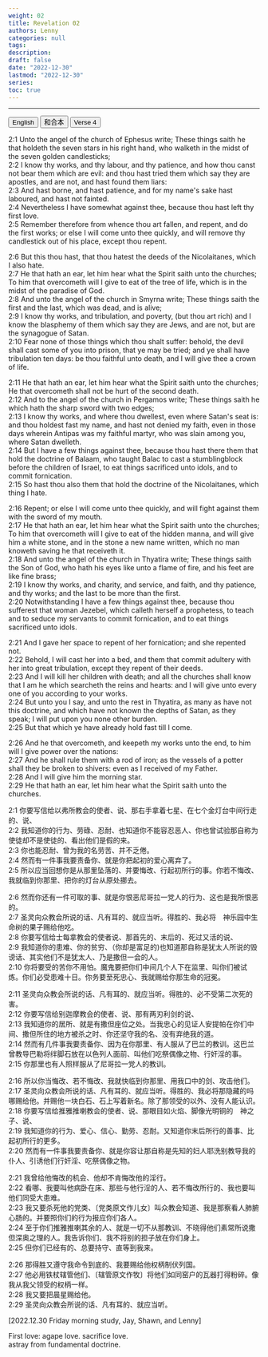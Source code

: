 ```yaml
---
weight: 02
title: Revelation 02
authors: Lenny
categories: null
tags: 
description: 
draft: false
date: "2022-12-30"
lastmod: "2022-12-30"
series:
toc: true
---
```



<!--more-->
---

<!-- Tab links -->
<div class="tab">
  <button class="tablinks active" onclick="tablabel(event, 'english')">English</button>
  <button class="tablinks" onclick="tablabel(event, 'chinese')">和合本</button>
  <button class="tablinks" onclick="tablabel(event, 'verse1')">Verse 4</button>
  
</div>

<!-- Tab content -->
<div id="english" class="tabcontent" style="display:block">

2:1 Unto the angel of the church of Ephesus write; These things saith he that holdeth the seven stars in his right hand, who walketh in the midst of the seven golden candlesticks;  
2:2 I know thy works, and thy labour, and thy patience, and how thou canst not bear them which are evil: and thou hast tried them which say they are apostles, and are not, and hast found them liars:  
2:3 And hast borne, and hast patience, and for my name's sake hast laboured, and hast not fainted.  
2:4 Nevertheless I have somewhat against thee, because thou hast left thy first love.  
2:5 Remember therefore from whence thou art fallen, and repent, and do the first works; or else I will come unto thee quickly, and will remove thy candlestick out of his place, except thou repent.  

2:6 But this thou hast, that thou hatest the deeds of the Nicolaitanes, which I also hate.  
2:7 He that hath an ear, let him hear what the Spirit saith unto the churches; To him that overcometh will I give to eat of the tree of life, which is in the midst of the paradise of God.  
2:8 And unto the angel of the church in Smyrna write; These things saith the first and the last, which was dead, and is alive;  
2:9 I know thy works, and tribulation, and poverty, (but thou art rich) and I know the blasphemy of them which say they are Jews, and are not, but are the synagogue of Satan.  
2:10 Fear none of those things which thou shalt suffer: behold, the devil shall cast some of you into prison, that ye may be tried; and ye shall have tribulation ten days: be thou faithful unto death, and I will give thee a crown of life.  

2:11 He that hath an ear, let him hear what the Spirit saith unto the churches; He that overcometh shall not be hurt of the second death.  
2:12 And to the angel of the church in Pergamos write; These things saith he which hath the sharp sword with two edges;  
2:13 I know thy works, and where thou dwellest, even where Satan's seat is: and thou holdest fast my name, and hast not denied my faith, even in those days wherein Antipas was my faithful martyr, who was slain among you, where Satan dwelleth.  
2:14 But I have a few things against thee, because thou hast there them that hold the doctrine of Balaam, who taught Balac to cast a stumblingblock before the children of Israel, to eat things sacrificed unto idols, and to commit fornication.  
2:15 So hast thou also them that hold the doctrine of the Nicolaitanes, which thing I hate.  

2:16 Repent; or else I will come unto thee quickly, and will fight against them with the sword of my mouth.  
2:17 He that hath an ear, let him hear what the Spirit saith unto the churches; To him that overcometh will I give to eat of the hidden manna, and will give him a white stone, and in the stone a new name written, which no man knoweth saving he that receiveth it.  
2:18 And unto the angel of the church in Thyatira write; These things saith the Son of God, who hath his eyes like unto a flame of fire, and his feet are like fine brass;  
2:19 I know thy works, and charity, and service, and faith, and thy patience, and thy works; and the last to be more than the first.  
2:20 Notwithstanding I have a few things against thee, because thou sufferest that woman Jezebel, which calleth herself a prophetess, to teach and to seduce my servants to commit fornication, and to eat things sacrificed unto idols.  

2:21 And I gave her space to repent of her fornication; and she repented not.  
2:22 Behold, I will cast her into a bed, and them that commit adultery with her into great tribulation, except they repent of their deeds.  
2:23 And I will kill her children with death; and all the churches shall know that I am he which searcheth the reins and hearts: and I will give unto every one of you according to your works.  
2:24 But unto you I say, and unto the rest in Thyatira, as many as have not this doctrine, and which have not known the depths of Satan, as they speak; I will put upon you none other burden.  
2:25 But that which ye have already hold fast till I come.  

2:26 And he that overcometh, and keepeth my works unto the end, to him will I give power over the nations:  
2:27 And he shall rule them with a rod of iron; as the vessels of a potter shall they be broken to shivers: even as I received of my Father.  
2:28 And I will give him the morning star.  
2:29 He that hath an ear, let him hear what the Spirit saith unto the churches.  

</div>

<div id="chinese" class="tabcontent">

2:1 你要写信给以弗所教会的使者、说、那右手拿着七星、在七个金灯台中间行走的、说、  
2:2 我知道你的行为、劳碌、忍耐、也知道你不能容忍恶人、你也曾试验那自称为使徒却不是使徒的、看出他们是假的来。  
2:3 你也能忍耐、曾为我的名劳苦、并不乏倦。  
2:4 然而有一件事我要责备你、就是你把起初的爱心离弃了。  
2:5 所以应当回想你是从那里坠落的、并要悔改、行起初所行的事。你若不悔改、我就临到你那里、把你的灯台从原处挪去。  

2:6 然而你还有一件可取的事、就是你恨恶尼哥拉一党人的行为、这也是我所恨恶的。  
2:7 圣灵向众教会所说的话、凡有耳的、就应当听。得胜的、我必将　神乐园中生命树的果子赐给他吃。  
2:8 你要写信给士每拿教会的使者说、那首先的、末后的、死过又活的说、  
2:9 我知道你的患难、你的贫穷、（你却是富足的)也知道那自称是犹太人所说的毁谤话、其实他们不是犹太人、乃是撒但一会的人。  
2:10 你将要受的苦你不用怕。魔鬼要把你们中间几个人下在监里、叫你们被试炼。你们必受患难十日。你务要至死忠心、我就赐给你那生命的冠冕。  

2:11 圣灵向众教会所说的话、凡有耳的、就应当听。得胜的、必不受第二次死的害。  
2:12 你要写信给别迦摩教会的使者、说、那有两刃利剑的说、  
2:13 我知道你的居所、就是有撒但座位之处。当我忠心的见证人安提帕在你们中间、撒但所住的地方被杀之时、你还坚守我的名、没有弃绝我的道。  
2:14 然而有几件事我要责备你、因为在你那里、有人服从了巴兰的教训。这巴兰曾教导巴勒将绊脚石放在以色列人面前、叫他们吃祭偶像之物、行奸淫的事。  
2:15 你那里也有人照样服从了尼哥拉一党人的教训。  

2:16 所以你当悔改、若不悔改、我就快临到你那里、用我口中的剑、攻击他们。  
2:17 圣灵向众教会所说的话、凡有耳的、就应当听。得胜的、我必将那隐藏的吗哪赐给他。并赐他一块白石、石上写着新名。除了那领受的以外、没有人能认识。  
2:18 你要写信给推雅推喇教会的使者、说、那眼目如火焰、脚像光明铜的　神之子、说、  
2:19 我知道你的行为、爱心、信心、勤劳、忍耐。又知道你末后所行的善事、比起初所行的更多。  
2:20 然而有一件事我要责备你、就是你容让那自称是先知的妇人耶洗别教导我的仆人、引诱他们行奸淫、吃祭偶像之物。  

2:21 我曾给他悔改的机会、他却不肯悔改他的淫行。  
2:22 看哪、我要叫他病卧在床、那些与他行淫的人、若不悔改所行的、我也要叫他们同受大患难。  
2:23 我又要杀死他的党类、〔党类原文作儿女〕叫众教会知道、我是那察看人肺腑心肠的。并要照你们的行为报应你们各人。  
2:24 至于你们推雅推喇其余的人、就是一切不从那教训、不晓得他们素常所说撒但深奥之理的人。我告诉你们、我不将别的担子放在你们身上。  
2:25 但你们已经有的、总要持守、直等到我来。  

2:26 那得胜又遵守我命令到底的、我要赐给他权柄制伏列国。  
2:27 他必用铁杖辖管他们、〔辖管原文作牧〕将他们如同窑户的瓦器打得粉碎。像我从我父领受的权柄一样。  
2:28 我又要把晨星赐给他。  
2:29 圣灵向众教会所说的话、凡有耳的、就应当听。  
</div>

<div id="verse1" class="tabcontent">

[2022.12.30 Friday morning study, Jay, Shawn, and Lenny]  

First love: agape love.  sacrifice love.  
astray from fundamental doctrine.  



</div>